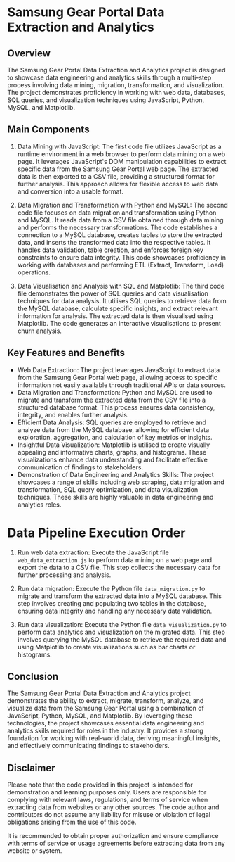 # Samsung Gear Portal Data Extraction and Analytics

## Overview
The Samsung Gear Portal Data Extraction and Analytics project is designed to showcase data engineering and analytics skills through a multi-step process involving data mining, migration, transformation, and visualization. The project demonstrates proficiency in working with web data, databases, SQL queries, and visualization techniques using JavaScript, Python, MySQL, and Matplotlib.

## Main Components
1. Data Mining with JavaScript: The first code file utilizes JavaScript as a runtime environment in a web browser to perform data mining on a web page. It leverages JavaScript's DOM manipulation capabilities to extract specific data from the Samsung Gear Portal web page. The extracted data is then exported to a CSV file, providing a structured format for further analysis. This approach allows for flexible access to web data and conversion into a usable format.

2. Data Migration and Transformation with Python and MySQL: The second code file focuses on data migration and transformation using Python and MySQL. It reads data from a CSV file obtained through data mining and performs the necessary transformations. The code establishes a connection to a MySQL database, creates tables to store the extracted data, and inserts the transformed data into the respective tables. It handles data validation, table creation, and enforces foreign key constraints to ensure data integrity. This code showcases proficiency in working with databases and performing ETL (Extract, Transform, Load) operations.

3. Data Visualisation and Analysis with SQL and Matplotlib: The third code file demonstrates the power of SQL queries and data visualisation techniques for data analysis. It utilises SQL queries to retrieve data from the MySQL database, calculate specific insights, and extract relevant information for analysis. The extracted data is then visualised using Matplotlib. The code generates an interactive visualisations to present churn analysis.

## Key Features and Benefits
- Web Data Extraction: The project leverages JavaScript to extract data from the Samsung Gear Portal web page, allowing access to specific information not easily available through traditional APIs or data sources.
- Data Migration and Transformation: Python and MySQL are used to migrate and transform the extracted data from the CSV file into a structured database format. This process ensures data consistency, integrity, and enables further analysis.
- Efficient Data Analysis: SQL queries are employed to retrieve and analyze data from the MySQL database, allowing for efficient data exploration, aggregation, and calculation of key metrics or insights.
- Insightful Data Visualization: Matplotlib is utilised to create visually appealing and informative charts, graphs, and histograms. These visualizations enhance data understanding and facilitate effective communication of findings to stakeholders.
- Demonstration of Data Engineering and Analytics Skills: The project showcases a range of skills including web scraping, data migration and transformation, SQL query optimization, and data visualization techniques. These skills are highly valuable in data engineering and analytics roles.

# Data Pipeline Execution Order

1. Run web data extraction: Execute the JavaScript file `web_data_extraction.js` to perform data mining on a web page and export the data to a CSV file. This step collects the necessary data for further processing and analysis.

2. Run data migration: Execute the Python file `data_migration.py` to migrate and transform the extracted data into a MySQL database. This step involves creating and populating two tables in the database, ensuring data integrity and handling any necessary data validation.

3. Run data visualization: Execute the Python file `data_visualization.py` to perform data analytics and visualization on the migrated data. This step involves querying the MySQL database to retrieve the required data and using Matplotlib to create visualizations such as bar charts or histograms.


## Conclusion
The Samsung Gear Portal Data Extraction and Analytics project demonstrates the ability to extract, migrate, transform, analyze, and visualize data from the Samsung Gear Portal using a combination of JavaScript, Python, MySQL, and Matplotlib. By leveraging these technologies, the project showcases essential data engineering and analytics skills required for roles in the industry. It provides a strong foundation for working with real-world data, deriving meaningful insights, and effectively communicating findings to stakeholders.

## Disclaimer
Please note that the code provided in this project is intended for demonstration and learning purposes only. Users are responsible for complying with relevant laws, regulations, and terms of service when extracting data from websites or any other sources. The code author and contributors do not assume any liability for misuse or violation of legal obligations arising from the use of this code.

It is recommended to obtain proper authorization and ensure compliance with terms of service or usage agreements before extracting data from any website or system.
